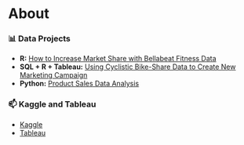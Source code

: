# About

### 📊 Data Projects 
- **R:** [How to Increase Market Share with Bellabeat Fitness Data](https://github.com/xtenix88/Google-Data-Analytics-Bellabeat-Case-Study) 
- **SQL + R + Tableau:** [Using Cyclistic Bike-Share Data to Create New Marketing Campaign](https://github.com/xtenix88/Google-Data-Analytic-Capstone)
- **Python:** [Product Sales Data Analysis](https://github.com/emily1618/Data-Portfolio/blob/main/EDA/Products_Sales_Analysis.ipynb)

### 📫 Kaggle and Tableau
- [Kaggle](https://www.kaggle.com/karenjudelyn)
- [Tableau](https://public.tableau.com/app/profile/karen.judelyn.fernandes)
